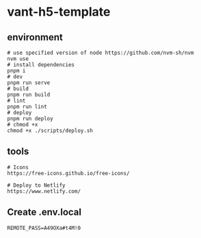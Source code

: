 # vant-h5-template

## environment

```shell
# use specified version of node https://github.com/nvm-sh/nvm
nvm use
# install dependencies
pnpm i
# dev
pnpm run serve
# build
pnpm run build
# lint
pnpm run lint
# deploy
pnpm run deploy
# chmod +x
chmod +x ./scripts/deploy.sh
```

## tools

```shell
# Icons
https://free-icons.github.io/free-icons/

# Deploy to Netlify
https://www.netlify.com/

```

## Create .env.local

```shell
REMOTE_PASS=A49OXa#t4M!0
```
